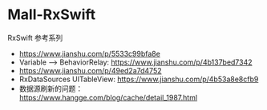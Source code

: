 # Mall-RxSwift
RxSwift 参考系列

- https://www.jianshu.com/p/5533c99bfa8e
- Variable --> BehaviorRelay: https://www.jianshu.com/p/4b137bed7342
- https://www.jianshu.com/p/49ed2a7d4752
- RxDataSources UITableView: https://www.jianshu.com/p/4b53a8e8cfb9
- 数据源刷新的问题： https://www.hangge.com/blog/cache/detail_1987.html

